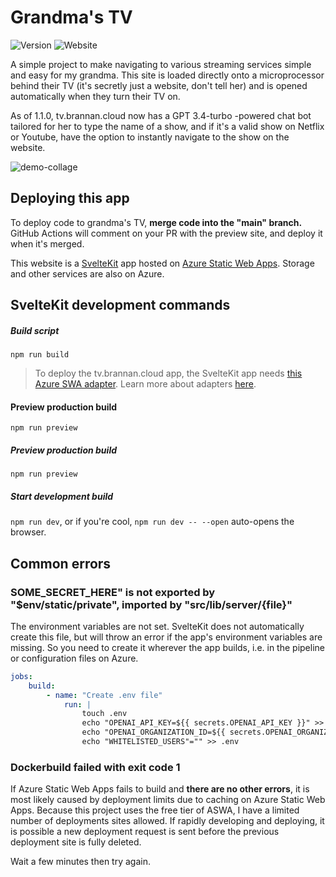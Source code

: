 # Grandma's TV

![Version](https://shields.io/github/package-json/v/bananabrann/tv.brannan.cloud?logo=npm)
![Website](https://img.shields.io/website?url=https%3A%2F%2Ftv.brannan.cloud&logo=microsoftazure&logoColor=blue)

A simple project to make navigating to various streaming services simple and easy for my grandma. This site is loaded directly onto a microprocessor behind their TV (it's secretly just a website, don't tell her) and is opened automatically when they turn their TV on.

As of 1.1.0, tv.brannan.cloud now has a GPT 3.4-turbo -powered chat bot tailored for her to type the name of a show, and if it's a valid show on Netflix or Youtube, have the option to instantly navigate to the show on the website.

![demo-collage](https://files.brannan.cloud/tv-files/demo-collage.png)

## Deploying this app

To deploy code to grandma's TV, **merge code into the "main" branch.** GitHub Actions will comment on your PR with the preview site, and deploy it when it's merged.

This website is a [SvelteKit](https://kit.svelte.dev/) app hosted on [Azure Static Web Apps](https://azure.microsoft.com/en-us/products/app-service/static). Storage and other services are also on Azure.

## SvelteKit development commands

##### Build script

`npm run build`

> To deploy the tv.brannan.cloud app, the SvelteKit app needs [this Azure SWA adapter](https://github.com/geoffrich/svelte-adapter-azure-swa). Learn more about adapters [here](https://kit.svelte.dev/docs/adapters).

#### Preview production build

`npm run preview`

##### Preview production build

`npm run preview`

##### Start development build

`npm run dev`, or if you're cool, `npm run dev -- --open` auto-opens the browser.

## Common errors

### SOME_SECRET_HERE" is not exported by "$env/static/private", imported by "src/lib/server/{file}"

The environment variables are not set. SvelteKit does not automatically create this file, but will throw an error if the app's environment variables are missing. So you need to create it wherever the app builds, i.e. in the pipeline or configuration files on Azure.

```yaml
jobs:
    build:
        - name: "Create .env file"
            run: |
                touch .env
                echo "OPENAI_API_KEY=${{ secrets.OPENAI_API_KEY }}" >> .env
                echo "OPENAI_ORGANIZATION_ID=${{ secrets.OPENAI_ORGANIZATION_ID }}" >> .env
                echo "WHITELISTED_USERS"="" >> .env
```

### Dockerbuild failed with exit code 1

If Azure Static Web Apps fails to build and **there are no other errors**, it is most likely caused by deployment limits due to caching on Azure Static Web Apps. Because this project uses the free tier of ASWA, I have a limited number of deployments sites allowed. If rapidly developing and deploying, it is possible a new deployment request is sent before the previous deployment site is fully deleted.

Wait a few minutes then try again.

